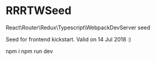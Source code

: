 # RRRTWSeed
React\Router\Redux\Typescript\WebpackDevServer seed

Seed for frontend kickstart. Valid on 14 Jul 2018 :)

npm i
npm run dev
